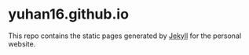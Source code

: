 # yuhan16.github.io

This repo contains the static pages generated by [Jekyll](https://jekyllrb.com/) for the personal website.
